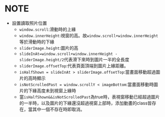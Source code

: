 # NOTE
- 設置讀取照片位置
    - `window.scroll`:滑動時的上緣
    - `window.innerHeight`:視窗的高。故`window.scroll+window.innerHeight`等於滑動時的下緣
    - `sliderImage.height`:圖片的高
    - `slideInAt=window.scroll+window.innerHeight - sliderImage.height/2`代表滑下來時到圖片一半的全長度
    - `sliderImage.offsetTop`:代表頁面頂端到圖片上緣距離。
    - `isHalfShown = slideInAt > sliderImage.offsetTop`:當畫面移動超過圖片的高時顯示
    - `isNotScrolledPast = window.scrollY < imageBottom`:當畫面移動時圖片的下緣高度未到視窗上緣時
    - 當`isHalfShown&&isNotScrolledPast`為true時，表視窗移動已經超過圖片的一半時，以及圖片的下緣還沒超過視窗上部時，添加動畫的class皆存在，當其中一個不存在時即取消。